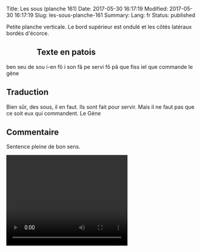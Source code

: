 Title: Les sous (planche 161)
Date: 2017-05-30 16:17:19
Modified: 2017-05-30 16:17:19
Slug: les-sous-planche-161
Summary: 
Lang: fr
Status: published

Petite planche verticale. Le bord supérieur est ondulé et les côtés latéraux bordés d'écorce.

<figure class="image-block" style="float: left;">
  <img alt="" src="{static}/images/planche_161.png">
  <figcaption style="max-width: 216px"></figcaption>
</figure>

## Texte en patois
ben seu de sou i-en fô i son fâ pe servi fô pâ que fiss iel que commande   			    le gène

## Traduction
Bien sûr, des sous, il en faut. Ils sont fait pour servir. Mais il ne faut pas que ce soit eux qui commandent.
Le Gène

## Commentaire
Sentence pleine de bon sens.



<video width="320" height="240" controls>
  <source src="{static}/videos/video_161.mp4" type="video/mp4">
</video>
